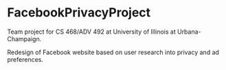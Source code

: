 # FacebookPrivacyProject

Team project for CS 468/ADV 492 at University of Illinois at Urbana-Champaign.

Redesign of Facebook website based on user research into privacy and ad preferences.
